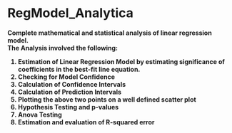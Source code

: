# RegModel_Analytica
<b>Complete mathematical and statistical analysis of linear regression model.<b><br>
The Analysis involved the following:<br>
  <ol>
    <li>Estimation of Linear Regression Model by estimating significance of coefficients in the best-fit line equation.</li>
    <li>Checking for Model Confidence</li>
    <li>Calculation of Confidence Intervals</li>
    <li>Calculation of Prediction Intervals</li>
    <li>Plotting the above two points on a well defined scatter plot</li>
    <li>Hypothesis Testing and p-values</li>
    <li>Anova Testing</li>
    <li>Estimation and evaluation of R-squared error</li>
  </ol>
      
